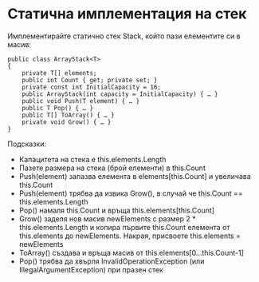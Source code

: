 ﻿# Статична имплементация на стек
Имплементирайте статично стек Stack<T>, който пази елементите  си в масив:
```
public class ArrayStack<T>
{
    private T[] elements;
    public int Count { get; private set; }
    private const int InitialCapacity = 16;
    public ArrayStack(int capacity = InitialCapacity) { … }
    public void Push(T element) { … }
    public T Pop() { … }
    public T[] ToArray() { … }
    private void Grow() { … }
}
```
Подсказки:
- Капацитета на стека е this.elements.Length
- Пазете размера на стека (брой елементи) в this.Count
- Push(element) запазва елемента в elements[this.Count] и увеличава this.Count
- Push(element) трябва да извика Grow(), в случай че this.Count == this.elements.Length
- Pop() намаля this.Count и връща this.elements[this.Count]
- Grow() заделя нов масив newElements с размер 2 * this.elements.Length и копира първите this.Count елемента от this.elements до newElements. Накрая, присвоете this.elements = newElements
- ToArray() създава и връща масив от this.elements[0…this.Count-1]
- Pop() трябва да хвърля InvalidOperationException (или IllegalArgumentException) при празен стек
